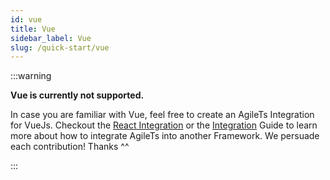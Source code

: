 ```yaml
---
id: vue 
title: Vue 
sidebar_label: Vue 
slug: /quick-start/vue
---
```


:::warning

**Vue is currently not supported.**

In case you are familiar with Vue, feel free to create an AgileTs Integration for VueJs. 
Checkout the [React Integration](https://github.com/agile-ts/agile/blob/master/packages/react/src/react.integration.ts)
or the [Integration](../packages/core/features/integration/Introduction.md) Guide to learn more about how to integrate
AgileTs into another Framework. We persuade each contribution! Thanks ^^

:::